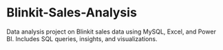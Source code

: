 # Blinkit-Sales-Analysis
Data analysis project on Blinkit sales data using MySQL, Excel, and Power BI. Includes SQL queries, insights, and visualizations.
